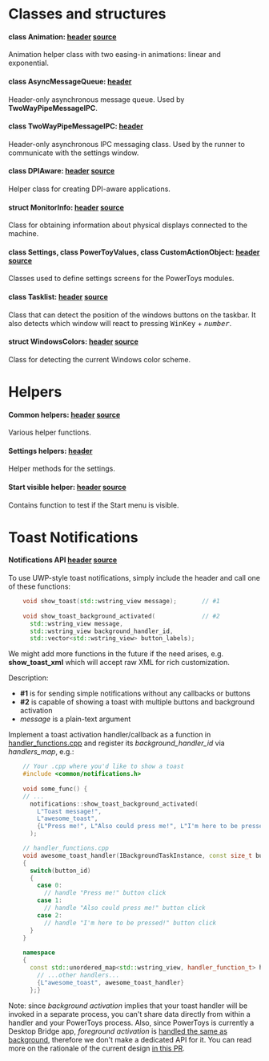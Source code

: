 # Classes and structures

#### class Animation: [header](/src/common/animation.h) [source](/src/common/animation.cpp)

Animation helper class with two easing-in animations: linear and exponential.

#### class AsyncMessageQueue: [header](/src/common/async_message_queue.h)

Header-only asynchronous message queue. Used by **TwoWayPipeMessageIPC**.

#### class TwoWayPipeMessageIPC: [header](/src/common/two_way_pipe_message_ipc.h)

Header-only asynchronous IPC messaging class. Used by the runner to communicate with the settings window.

#### class DPIAware: [header](/src/common/dpi_aware.h) [source](/src/common/dpi_aware.cpp)

Helper class for creating DPI-aware applications.

#### struct MonitorInfo: [header](/src/common/monitors.h) [source](/src/common/monitors.cpp)

Class for obtaining information about physical displays connected to the machine.

#### class Settings, class PowerToyValues, class CustomActionObject: [header](/src/common/settings_objects.h) [source](/src/common/settings_objects.cpp)

Classes used to define settings screens for the PowerToys modules.

#### class Tasklist: [header](/src/common/tasklist_positions.h) [source](/src/common/tasklist_positions.cpp)

Class that can detect the position of the windows buttons on the taskbar. It also detects which window will react to pressing <kbd>WinKey</kbd> + <kbd>_number_</kbd>.

#### struct WindowsColors: [header](/src/common/windows_colors.h) [source](/src/common/windows_colors.cpp)

Class for detecting the current Windows color scheme.

# Helpers

#### Common helpers: [header](/src/common/common.h) [source](/src/common/common.cpp)

Various helper functions.

#### Settings helpers: [header](/src/common/settings_helpers.h)

Helper methods for the settings.

#### Start visible helper: [header](/src/common/start_visible.h) [source](/src/common/start_visible.cpp)

Contains function to test if the Start menu is visible.

# Toast Notifications

#### Notifications API [header](/src/common/notifications.h) [source](/src/common/notifications.cpp)

To use UWP-style toast notifications, simply include the header and call one of these functions:

```cpp
    void show_toast(std::wstring_view message);       // #1
    
    void show_toast_background_activated(             // #2
      std::wstring_view message,
      std::wstring_view background_handler_id,
      std::vector<std::wstring_view> button_labels);
```

We might add more functions in the future if the need arises, e.g. **show_toast_xml** which will accept raw XML for rich customization.

Description:

- **#1** is for sending simple notifications without any callbacks or buttons
- **#2** is capable of showing a toast with multiple buttons and background activation
- _message_ is a plain-text argument

Implement a toast activation handler/callback as a function in [handler_functions.cpp](/src/common/notifications_winrt/handler_functions.cpp) and register its _background_handler_id_ via _handlers_map_, e.g.:

```cpp
    // Your .cpp where you'd like to show a toast
    #include <common/notifications.h>
    
    void some_func() {
    // ...
      notifications::show_toast_background_activated(
        L"Toast message!",                                                  // text displayed in a toast
        L"awesome_toast",                                                   // activation handler id
        {L"Press me!", L"Also could press me!", L"I'm here to be pressed!"} // buttons in a toast
      );
```

```cpp
    // handler_functions.cpp
    void awesome_toast_handler(IBackgroundTaskInstance, const size_t button_id)
    {
      switch(button_id)
      {
        case 0:
          // handle "Press me!" button click
        case 1:
          // handle "Also could press me!" button click
        case 2:
          // handle "I'm here to be pressed!" button click
      }
    }
    
    namespace
    {
      const std::unordered_map<std::wstring_view, handler_function_t> handlers_map = {
        // ...other handlers...
        {L"awesome_toast", awesome_toast_handler}
      };}
```

Note: since _background activation_ implies that your toast handler will be invoked in a separate process, you can't share data directly from within a handler and your PowerToys process. Also, since PowerToys is currently a Desktop Bridge app, _foreground activation_ is [handled the same as background](https://docs.microsoft.com/windows/uwp/design/shell/tiles-and-notifications/send-local-toast-desktop-cpp-wrl#foreground-vs-background-activation), therefore we don't make a dedicated API for it. You can read more on the rationale of the current design [in this PR](https://github.com/microsoft/PowerToys/pull/1178#issue-368768337).
